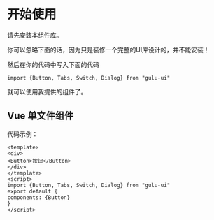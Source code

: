 # 开始使用
请先[安装](#/doc/install)本组件库。

你可以忽略下面的话，因为只是装修一个完整的UI库设计的，并不能安装！

然后在你的代码中写入下面的代码

```
import {Button, Tabs, Switch, Dialog} from "gulu-ui"
```

就可以使用我提供的组件了。

## Vue 单文件组件

代码示例：

```
<template>
<div>
<Button>按钮</Button>
</div>
</template>
<script>
import {Button, Tabs, Switch, Dialog} from "gulu-ui"
export default {
components: {Button}
}
</script>
```